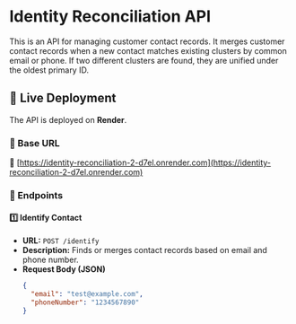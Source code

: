 # Identity Reconciliation API

This is an API for managing customer contact records. It merges customer contact records when a new contact matches existing clusters by common email or phone. If two different clusters are found, they are unified under the oldest primary ID.

## 🚀 Live Deployment
The API is deployed on **Render**.

### **📌 Base URL**
🔗 [https://identity-reconciliation-2-d7el.onrender.com](https://identity-reconciliation-2-d7el.onrender.com)

### **📌 Endpoints**
#### **1️⃣ Identify Contact**
- **URL:** `POST /identify`
- **Description:** Finds or merges contact records based on email and phone number.
- **Request Body (JSON)**
  ```json
  {
    "email": "test@example.com",
    "phoneNumber": "1234567890"
  }

